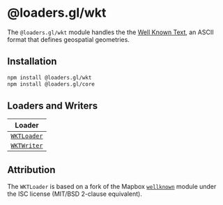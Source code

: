 # @loaders.gl/wkt

The `@loaders.gl/wkt` module handles the the [Well Known Text](https://en.wikipedia.org/wiki/Well-known_text_representation_of_geometry), an ASCII format that defines geospatial geometries.

## Installation

```bash
npm install @loaders.gl/wkt
npm install @loaders.gl/core
```

## Loaders and Writers

| Loader                                                   |
| -------------------------------------------------------- |
| [`WKTLoader`](modules/wkt/docs/api-reference/wkt-loader) |
| [`WKTWriter`](modules/wkt/docs/api-reference/wkt-writer) |

## Attribution

The `WKTLoader` is based on a fork of the Mapbox [`wellknown`](https://github.com/mapbox/wellknown) module under the ISC license (MIT/BSD 2-clause equivalent).
